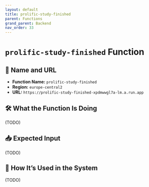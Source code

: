 ```yaml
---
layout: default
title: prolific-study-finished
parent: Functions
grand_parent: Backend
nav_order: 33
---
```


# `prolific-study-finished` Function

## 🔗 Name and URL

- **Function Name:** `prolific-study-finished`
- **Region:** `europe-central2`
- **URL:** `https://prolific-study-finished-xpdmwwgl7a-lm.a.run.app`

## 🛠️ What the Function Is Doing

(TODO)

## 📥 Expected Input

(TODO)

## 🔄 How It’s Used in the System

(TODO)
